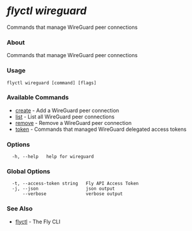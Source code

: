 # _flyctl wireguard_

Commands that manage WireGuard peer connections

### About

Commands that manage WireGuard peer connections

### Usage
~~~
flyctl wireguard [command] [flags]
~~~

### Available Commands
* [create](/docs/flyctl/wireguard-create/)	 - Add a WireGuard peer connection
* [list](/docs/flyctl/wireguard-list/)	 - List all WireGuard peer connections
* [remove](/docs/flyctl/wireguard-remove/)	 - Remove a WireGuard peer connection
* [token](/docs/flyctl/wireguard-token/)	 - Commands that managed WireGuard delegated access tokens

### Options

~~~
  -h, --help   help for wireguard
~~~

### Global Options

~~~
  -t, --access-token string   Fly API Access Token
  -j, --json                  json output
      --verbose               verbose output
~~~

### See Also

* [flyctl](/docs/flyctl/help/)	 - The Fly CLI

